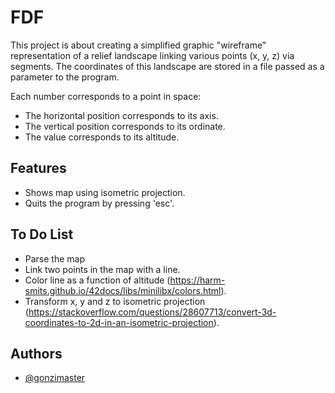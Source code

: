 
# FDF

This project is about creating a simplified graphic "wireframe"
representation of a relief landscape linking various points (x, y, z) via
segments. The coordinates of this landscape are stored in a file passed as
a parameter to the program.

Each number corresponds to a point in space:
- The horizontal position corresponds to its axis.
- The vertical position corresponds to its ordinate.
- The value corresponds to its altitude.

## Features

- Shows map using isometric projection.
- Quits the program by pressing 'esc'.



## To Do List

- Parse the map 
- Link two points in the map with a line.
- Color line as a function of altitude (https://harm-smits.github.io/42docs/libs/minilibx/colors.html).
- Transform x, y and z to isometric projection (https://stackoverflow.com/questions/28607713/convert-3d-coordinates-to-2d-in-an-isometric-projection).



## Authors

- [@gonzimaster](https://www.github.com/gonzimaster)

